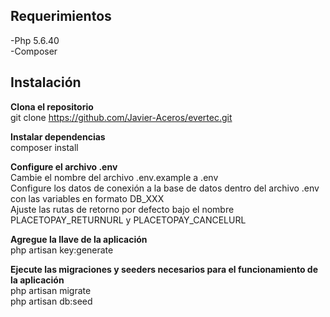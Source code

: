 ## Requerimientos

-Php 5.6.40  
-Composer

## Instalación
**Clona el repositorio**  
git clone https://github.com/Javier-Aceros/evertec.git

**Instalar dependencias**  
composer install

**Configure el archivo .env**  
Cambie el nombre del archivo .env.example a .env  
Configure los datos de conexión a la base de datos dentro del archivo .env con las variables en formato DB_XXX  
Ajuste las rutas de retorno por defecto bajo el nombre PLACETOPAY_RETURNURL y PLACETOPAY_CANCELURL

**Agregue la llave de la aplicación**  
php artisan key:generate

**Ejecute las migraciones y seeders necesarios para el funcionamiento de la aplicación**  
php artisan migrate  
php artisan db:seed
